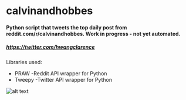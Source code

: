 # calvinandhobbes 

#### Python script that tweets the top daily post from reddit.com/r/calvinandhobbes. Work in progress - not yet automated. 
##### https://twitter.com/hwangclarence

Libraries used:
- PRAW
  -Reddit API wrapper for Python
- Tweepy
  -Twitter API wrapper for Python

![alt text](https://i.pinimg.com/originals/c9/20/e5/c920e5d9135544a27430de3e13afd79a.jpg)
